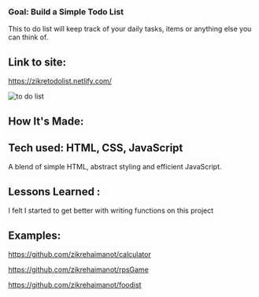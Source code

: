 ### Goal: Build a Simple Todo List

This to do list will keep track of your daily tasks, items or anything else you can think of.

## Link to site:
https://zikretodolist.netlify.com/

![to do list](gitlist.png)

## How It's Made:

## Tech used: HTML, CSS, JavaScript

A blend of simple HTML, abstract styling and efficient JavaScript.


## Lessons Learned :

I felt I started to get better with writing functions on this project

## Examples:

https://github.com/zikrehaimanot/calculator

https://github.com/zikrehaimanot/rpsGame

https://github.com/zikrehaimanot/foodist
